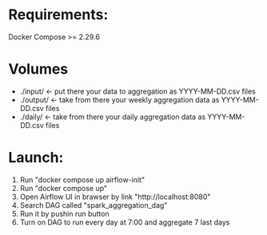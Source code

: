 # Requirements:
  Docker Compose >= 2.29.6

# Volumes
* ./input/ <- put there your data to aggregation as YYYY-MM-DD.csv files 
* ./output/ <- take from there your weekly aggregation data as YYYY-MM-DD.csv files 
* ./daily/ <- take from there your daily aggregation data as YYYY-MM-DD.csv files 

# Launch:
1. Run "docker compose up airflow-init"
2. Run "docker compose up"
3. Open Airflow UI in brawser by link "http://localhost:8080"
4. Search DAG called "spark_aggregation_dag"
5. Run it by pushin run button
6. Turn on DAG to run every day at 7:00 and aggregate 7 last days
